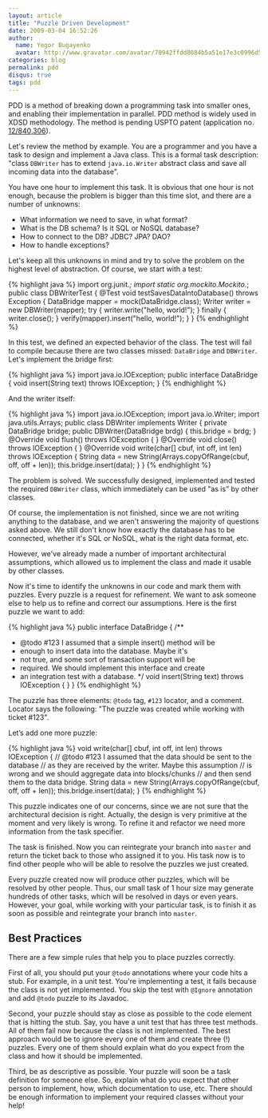 ```yaml
---
layout: article
title: "Puzzle Driven Development"
date: 2009-03-04 16:52:26
author:
  name: Yegor Bugayenko
  avatar: http://www.gravatar.com/avatar/70942ffdd8084b5a51e17e3c0996d53c?s=300
categories: blog
permalink: pdd
disqus: true
tags: pdd
---
```


PDD is a method of breaking down a programming task into
smaller ones, and enabling their implementation in parallel.
PDD method is widely used in XDSD methodology. The method is
pending USPTO patent
(application no. [12/840,306](http://www.google.com/patents/US20120023476)).

Let's review the method by example. You are a programmer and you
have a task to design and implement a Java class. This is
a formal task description: "class `DBWriter` has to extend `java.io.Writer`
abstract class and save all incoming data into the database".

You have one hour to implement this task. It is obvious that one hour
is not enough, because the problem is bigger than this time slot,
and there are a number of unknowns:

 * What information we need to save, in what format?
 * What is the DB schema? Is it SQL or NoSQL database?
 * How to connect to the DB? JDBC? JPA? DAO?
 * How to handle exceptions?

Let's keep all this unknowns in mind and try to solve the problem
on the highest level of abstraction. Of course, we start with a test:

{% highlight java %}
import org.junit.*;
import static org.mockito.Mockito.*;
public class DBWriterTest {
  @Test
  void testSavesDataIntoDatabase() throws Exception {
    DataBridge mapper = mock(DataBridge.class);
    Writer writer = new DBWriter(mapper);
    try {
      writer.write("hello, world!");
    } finally {
      writer.close();
    }
    verify(mapper).insert("hello, world!");
  }
}
{% endhighlight %}

In this test, we defined an expected behavior of the class.
The test will fail to compile because there are two classes
missed: `DataBridge` and `DBWriter`. Let's implement
the bridge first:

{% highlight java %}
import java.io.IOException;
public interface DataBridge {
  void insert(String text) throws IOException;
}
{% endhighlight %}

And the writer itself:

{% highlight java %}
import java.io.IOException;
import java.io.Writer;
import java.utils.Arrays;
public class DBWriter implements Writer {
  private DataBridge bridge;
  public DBWriter(DataBridge brdg) {
    this.bridge = brdg;
  }
  @Override
  void flush() throws IOException {
  }
  @Override
  void close() throws IOException {
  }
  @Override
  void write(char[] cbuf, int off, int len) throws IOException {
    String data = new String(Arrays.copyOfRange(cbuf, off, off + len));
    this.bridge.insert(data);
  }
}
{% endhighlight %}

The problem is solved. We successfully designed, implemented
and tested the required `DBWriter` class, which immediately
can be used "as is" by other classes.

Of course, the implementation is not finished, since we are not
writing anything to the database, and we aren't answering
the majority of questions asked above. We still don't know how
exactly the database has to be connected, whether it's SQL or NoSQL,
what is the right data format, etc.

However, we've already made a number of important
architectural assumptions, which allowed us
to implement the class and made it usable by other classes.

Now it's time to identify the unknowns in our code and
mark them with puzzles. Every puzzle is a request for refinement.
We want to ask someone else to help us to refine and correct
our assumptions. Here is the first puzzle we want to add:

{% highlight java %}
public interface DataBridge {
  /**
   * @todo #123 I assumed that a simple insert() method will be
   *  enough to insert data into the database. Maybe it's
   *  not true, and some sort of transaction support will be
   *  required. We should implement this interface and create
   *  an integration test with a database.
   */
  void insert(String text) throws IOException {
  }
}
{% endhighlight %}

The puzzle has three elements: `@todo` tag, `#123` locator,
and a comment. Locator says the following:
"The puzzle was created while working with ticket #123".

Let’s add one more puzzle:

{% highlight java %}
void write(char[] cbuf, int off, int len) throws IOException {
  // @todo #123 I assumed that the data should be sent to the database
  //  as they are received by the writer. Maybe this assumption
  //  is wrong and we should aggregate data into blocks/chunks
  //  and then send them to the data bridge.
  String data = new String(Arrays.copyOfRange(cbuf, off, off + len));
  this.bridge.insert(data);
}
{% endhighlight %}

This puzzle indicates one of our concerns, since we are
not sure that the architectural decision is right. Actually,
the design is very primitive at the moment and very likely is wrong.
To refine it and refactor we need more information from the task specifier.

The task is finished. Now you can reintegrate your branch into
`master` and return the ticket back to those who assigned it to you.
His task now is to find other people who will be able
to resolve the puzzles we just created.

Every puzzle created now will produce other puzzles, which
will be resolved by other people. Thus, our small task of 1 hour size
may generate hundreds of other tasks, which will be resolved in days
or even years. However, your goal, while working with your particular
task, is to finish it as soon as possible and reintegrate
your branch into `master`.

## Best Practices

There are a few simple rules that help you to place puzzles correctly.

First of all, you should put your `@todo` annotations where
your code hits a stub. For example, in a unit test.
You're implementing a test, it fails because the class is not
yet implemented. You skip the test with `@Ignore` annotation
and add `@todo` puzzle to its Javadoc.

Second, your puzzle should stay as close as possible to the code
element that is hitting the stub. Say, you have a unit test that
has three test methods. All of them fail now because the class
is not implemented. The best approach would be to ignore every one
of them and create three (!) puzzles. Every one of them should explain
what do you expect from the class and how it should be implemented.

Third, be as descriptive as possible. Your puzzle will soon
be a task definition for someone else. So, explain what do you
expect that other person to implement, how, which documentation to use, etc.
There should be enough information to implement your required
classes without your help!

